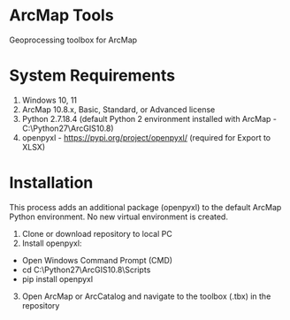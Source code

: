 # ArcMap Tools
Geoprocessing toolbox for ArcMap

# System Requirements
1. Windows 10, 11
2. ArcMap 10.8.x, Basic, Standard, or Advanced license
3. Python 2.7.18.4 (default Python 2 environment installed with ArcMap - C:\Python27\ArcGIS10.8)
4. openpyxl - https://pypi.org/project/openpyxl/ (required for Export to XLSX)

# Installation
This process adds an additional package (openpyxl) to the default ArcMap Python environment. No new virtual environment is created.
1. Clone or download repository to local PC
2. Install openpyxl:
  * Open Windows Command Prompt (CMD)
  * cd C:\Python27\ArcGIS10.8\Scripts
  * pip install openpyxl
3. Open ArcMap or ArcCatalog and navigate to the toolbox (.tbx) in the repository
